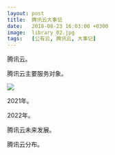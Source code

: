 ```yaml
---
layout: post
title:  腾讯云大事记
date:   2018-08-23 16:03:00 +0300
image:  library_02.jpg
tags:   [公有云, 腾讯云, 大事记]
---
```

腾讯云。

腾讯云主要服务对象。

![]({{site.baseurl}}/img/lantian_02.jpg)

2021年。

2022年。

腾讯云未来发展。

腾讯云分布。
